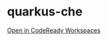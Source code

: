 # quarkus-che

[Open in CodeReady Workspaces](http://codeready-codeready.apps.cluster-93b4.93b4.example.opentlc.com/f?url=https://raw.githubusercontent.com/mostmark/quarkus-che/master/hello-quarkus.yaml)

